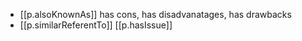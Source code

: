


- [[p.alsoKnownAs]] has cons, has disadvanatages, has drawbacks
- [[p.similarReferentTo]] [[p.hasIssue]]

